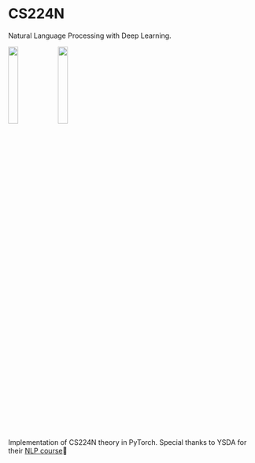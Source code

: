 # CS224N
Natural Language Processing with Deep Learning.

<img src="https://identity.stanford.edu/wp-content/uploads/sites/3/2020/07/block-s-right.png" width=20%><img src="https://avatars.githubusercontent.com/u/13419363?s=280&v=4" width=20%><br>

Implementation of CS224N theory in PyTorch. Special thanks to YSDA for their [NLP course](https://github.com/yandexdataschool/nlp_course)💓
